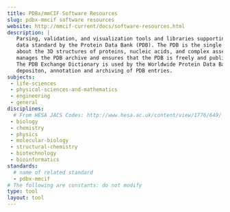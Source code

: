```yaml
---
title: PDBx/mmCIF Software Resources
slug: pdbx-mmcif software resources
website: http://mmcif-current/docs/software-resources.html
description: |
   Parsing, validation, and visualization tools and libraries supporting PDBx/mmCIF.  PDBx/mmCIF is used as a 
   data standard by the Protein Data Bank (PDB). The PDB is the single worldwide archival repository of information 
   about the 3D structures of proteins, nucleic acids, and complex assemblies. The Worldwide PDB (wwPDB) organization 
   manages the PDB archive and ensures that the PDB is freely and publicly available to the global community. 
   The PDB Exchange Dictionary is used by the Worldwide Protein Data Bank (wwPDB) to define data content for 
   depositon, annotation and archiving of PDB entries.  
subjects:
 - life-sciences
 - physical-sciences-and-mathematics
 - engineering
 - general
disciplines:
  # From HESA JACS Codes: http://www.hesa.ac.uk/content/view/1776/649/
 - biology
 - chemistry
 - physics
 - molecular-biology
 - structural-chemistry
 - biotechnology
 - bioinformatics
standards:
  # name of related standard 
  - pdbx-mmcif
# The following are constants: do not modify
type: tool
layout: tool
---
```

